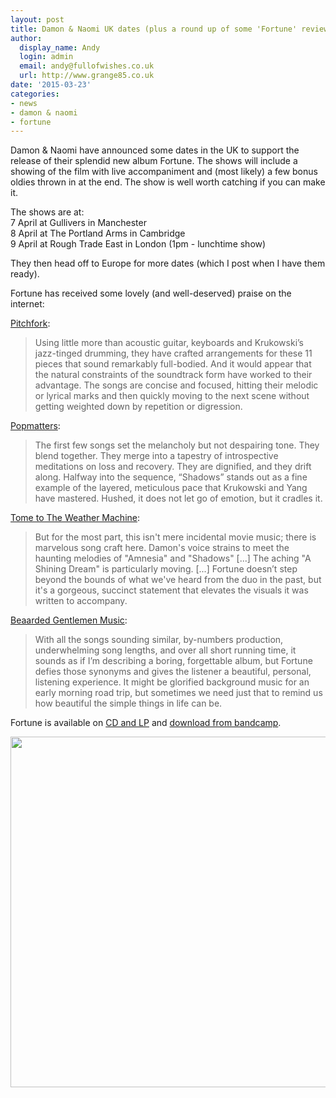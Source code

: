```yaml
---
layout: post
title: Damon & Naomi UK dates (plus a round up of some 'Fortune' reviews)
author:
  display_name: Andy
  login: admin
  email: andy@fullofwishes.co.uk
  url: http://www.grange85.co.uk
date: '2015-03-23'
categories:
- news
- damon & naomi
- fortune
---
```

<p>Damon & Naomi have announced some dates in the UK to support the release of their splendid new album Fortune. The shows will include a showing of the film with live accompaniment and (most likely) a few bonus oldies thrown in at the end. The show is well worth catching if you can make it.</p>
<p>The shows are at:<br />
7 April at Gullivers in Manchester<br />
8 April at The Portland Arms in Cambridge<br />
9 April at Rough Trade East in London (1pm - lunchtime show)</p>
<p>They then head off to Europe for more dates (which I post when I have them ready).</p>
<p>Fortune has received some lovely (and well-deserved) praise on the internet:</p>
<p><a href="http://pitchfork.com/reviews/albums/20258-fortune/">Pitchfork</a>:</p>
<blockquote><p>Using little more than acoustic guitar, keyboards and Krukowski’s jazz-tinged drumming, they have crafted arrangements for these 11 pieces that sound remarkably full-bodied. And it would appear that the natural constraints of the soundtrack form have worked to their advantage. The songs are concise and focused, hitting their melodic or lyrical marks and then quickly moving to the next scene without getting weighted down by repetition or digression.</p></blockquote>
<p><a href="http://www.popmatters.com/review/191140-damon-naomi-fortune/">Popmatters</a>:</p>
<blockquote><p>The first few songs set the melancholy but not despairing tone. They blend together. They merge into a tapestry of introspective meditations on loss and recovery. They are dignified, and they drift along. Halfway into the sequence, “Shadows” stands out as a fine example of the layered, meticulous pace that Krukowski and Yang have mastered. Hushed, it does not let go of emotion, but it cradles it.</p></blockquote>
<p><a href="http://www.tometotheweathermachine.com/reviews/2015/03/damon-naomi">Tome to The Weather Machine</a>:</p>
<blockquote><p>But for the most part, this isn't mere incidental movie music; there is marvelous song craft here. Damon's voice strains to meet the haunting melodies of "Amnesia" and "Shadows" [...] The aching "A Shining Dream" is particularly moving. [...] Fortune doesn’t step beyond the bounds of what we've heard from the duo in the past, but it's a gorgeous, succinct statement that elevates the visuals it was written to accompany.</p></blockquote>
<p><a href="http://beardedgentlemenmusic.com/2015/02/12/review-damon-naomi-fortune/">Beaarded Gentlemen Music</a>:</p>
<blockquote><p>With all the songs sounding similar, by-numbers production, underwhelming song lengths, and over all short running time, it sounds as if I’m describing a boring, forgettable album, but Fortune defies those synonyms and gives the listener a beautiful, personal, listening experience. It might be glorified background music for an early morning road trip, but sometimes we need just that to remind us how beautiful the simple things in life can be.</p></blockquote>
<p>Fortune is available on <a href="http://www.20-20-20.com/store/">CD and LP</a> and <a href="https://damonandnaomi.bandcamp.com/album/fortune">download from bandcamp</a>.</p>
<p><img src="https://media.fullofwishes.co.uk/03-damon_and_naomi/pictures/damon-and-naomi-fortune-uk-2015.jpg" width="560" height="561" class="aligncenter" /></p>
